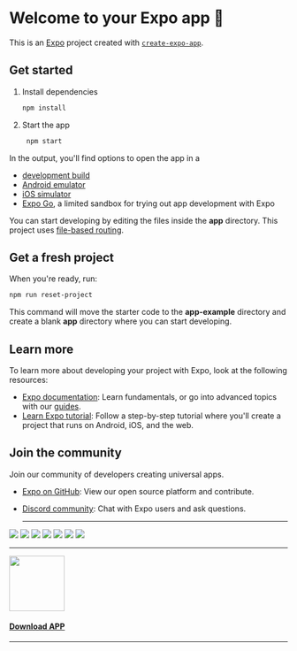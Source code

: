 # Welcome to your Expo app 👋

This is an [Expo](https://expo.dev) project created with [`create-expo-app`](https://www.npmjs.com/package/create-expo-app).

## Get started

1. Install dependencies

   ```bash
   npm install
   ```

2. Start the app

   ```bash
    npm start
   ```

In the output, you'll find options to open the app in a

- [development build](https://docs.expo.dev/develop/development-builds/introduction/)
- [Android emulator](https://docs.expo.dev/workflow/android-studio-emulator/)
- [iOS simulator](https://docs.expo.dev/workflow/ios-simulator/)
- [Expo Go](https://expo.dev/go), a limited sandbox for trying out app development with Expo

You can start developing by editing the files inside the **app** directory. This project uses [file-based routing](https://docs.expo.dev/router/introduction).

## Get a fresh project

When you're ready, run:

```bash
npm run reset-project
```

This command will move the starter code to the **app-example** directory and create a blank **app** directory where you can start developing.

## Learn more

To learn more about developing your project with Expo, look at the following resources:

- [Expo documentation](https://docs.expo.dev/): Learn fundamentals, or go into advanced topics with our [guides](https://docs.expo.dev/guides).
- [Learn Expo tutorial](https://docs.expo.dev/tutorial/introduction/): Follow a step-by-step tutorial where you'll create a project that runs on Android, iOS, and the web.

## Join the community

Join our community of developers creating universal apps.

- [Expo on GitHub](https://github.com/expo/expo): View our open source platform and contribute.
- [Discord community](https://chat.expo.dev): Chat with Expo users and ask questions.

  
  <hr />
<img src="https://i.postimg.cc/fyynPMC7/photo-12-2024-10-08-03-49-46.jpg" /> <img src="https://i.postimg.cc/tRvHxVRB/photo-14-2024-10-08-03-49-46.jpg" /> <img src="https://i.postimg.cc/cHXGTvR4/photo-11-2024-10-08-03-49-46.jpg" /> 
<img src="https://i.postimg.cc/9Fv5x57T/photo-16-2024-10-08-03-49-46.jpg" /> <img src="https://i.postimg.cc/283rc7Xp/photo-4-2024-10-08-03-49-46.jpg" />  <img src="https://i.postimg.cc/pLFxxXHq/photo-7-2024-10-08-03-49-46.jpg" />
<img src="https://i.postimg.cc/pdMvdbVx/photo-8-2024-10-08-03-49-46.jpg" />


<hr />
<a href="https://expo.dev/accounts/mohamed_moawad/projects/Shopix/builds/b2bc12ac-5322-4473-b889-a4e0c02d6a15" target="_blank">
   <img src="https://cdn.icon-icons.com/icons2/2415/PNG/512/android_original_logo_icon_146653.png" width="100px" /> <h4>Download APP</h4>
</a>
<hr />
